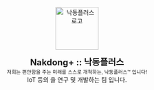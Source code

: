 <br />
<br />

<div align="center">

<a href="http://makerzip.com/"><img src="https://avatars.githubusercontent.com/u/100911422?s=200&v=4" alt="낙동플러스 로고" width="100" /></a><!-- 노동(읍읍) -->


<b><big><big>Nakdong+ :: 낙동플러스</big></big></b><br />
<small>저희는 편안함을 주는 미래를 스스로 개척하는, 낙동플러스™ 입니다!</small>  
IoT 등의 을 연구 및 개발하는 팀 입니다.
</div>

<br />
<br />
